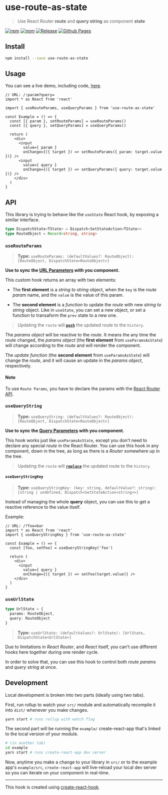 # use-route-as-state

> Use React Router **route** and **query string** as component **state**

[![npm](https://img.shields.io/npm/v/use-route-as-state?logo=npm&label=version)](https://www.npmjs.com/package/use-route-as-state)
[![npm](https://img.shields.io/npm/dw/use-route-as-state?label=npm)](https://www.npmjs.com/package/use-route-as-state)
[![Release](https://github.com/baruchiro/use-route-as-state/workflows/Release/badge.svg)](https://github.com/baruchiro/use-route-as-state/actions?query=workflow%3ARelease)
[![Github Pages](https://github.com/baruchiro/use-route-as-state/workflows/Github%20Pages/badge.svg)](https://baruchiro.github.io/use-route-as-state/)

## Install

```bash
npm install --save use-route-as-state
```

## Usage

You can see a live demo, including code, [here](https://baruchiro.github.io/use-route-as-state/).

```tsx
// URL: /:param?query=
import * as React from 'react'

import { useRouteParams, useQueryParams } from 'use-route-as-state'

const Example = () => {
  const [{ param }, setRouteParams] = useRouteParams()
  const [{ query }, setQueryParams] = useQueryParams()

  return (
    <div>
      <input
        value={ param }
        onChange={({ target }) => setRouteParams({ param: target.value })} />
      <input
        value={ query }
        onChange={({ target }) => setQueryParams({ query: target.value })} />
    </div>
  )
}
```

## API

This library is trying to behave like the `useState` React hook, by exposing a similar interface.

```typescript
type DispatchState<TState> = Dispatch<SetStateAction<TState>>
type RouteObject = Record<string, string>
```

### `useRouteParams`

> **Type:** `useRouteParams: (defaultValues?: RouteObject): [RouteObject, DispatchState<RouteObject>]`

**Use to sync the [URL Parameters](https://reactrouter.com/web/example/url-params) with you component.**

This custom hook returns an array with two elements:

- The **first element** is a *string to string* object, when the `key` is the *route param* name, and the `value` is the value of this param.

- The **second element** is a *function* to update the *route* with new *string to string* object. Like in `useState`, you can set a new object, or set a function to transaform the `prev` state to a new one.

> Updating the `route` will [**`push`**](https://reactrouter.com/web/api/history) the updated route to the `history`.

The *params object* will be reactive to the *route*. It means the any time the *route* changed, the *params object* (the **first element** from `useParamsAsState`) will change according to the *route* and will render the component.

The *update function* (the **second element** from `useParamsAsState`) will change the *route*, and it will cause an update in the *params object*, respectively.

#### Note

To use `Route Params`, you have to declare the params with the [React Router API](https://reactrouter.com/web/example/url-params).

### `useQueryString`

> **Type:** `useQueryString: (defaultValues?: RouteObject): [RouteObject, DispatchState<RouteObject>]`

**Use to sync the [Query Parameters](https://reactrouter.com/web/example/query-parameters) with you component.**

This hook works just like `useParamsAsState`, except you don't need to declare any special *route* in the React Router. You can use this hook in any component, down in the tree, as long as there is a *Router* somewhere up in the tree.

> Updating the `route` will [**`replace`**](https://reactrouter.com/web/api/history) the updated route to the `history`.

#### `useQueryStringKey`

> **Type:** `useQueryStringKey: (key: string, defaultValue?: string): [string | undefined, Dispatch<SetStateAction<string>>]`

Instead of managing the whole **query** object, you can use this to get a reactive reference to the value itself.

Example:

```tsx
// URL: /?foo=bar
import * as React from 'react'
import { useQueryStringKey } from 'use-route-as-state'

const Example = () => {
  const [foo, setFoo] = useQueryStringKey('foo')

  return (
    <div>
      <input
        value={ query }
        onChange={({ target }) => setFoo(target.value)} />
    </div>
  )
}
```

### `useUrlState`

```typescript
type UrlState = {
  params: RouteObject,
  query: RouteObject
}
```

> **Type:** `useUrlState: (defaultValues?: UrlState): [UrlState, DispatchState<UrlState>]`

Due to limitations in *React Router*, and *React* itself, you can't use different hooks here together during one render cycle.

In order to solve that, you can use this hook to control both *route params* and *query string* at once.

## Development

Local development is broken into two parts (ideally using two tabs).

First, run rollup to watch your `src/` module and automatically recompile it into `dist/` whenever you make changes.

```bash
yarn start # runs rollup with watch flag
```

The second part will be running the `example/` create-react-app that's linked to the local version of your module.

```bash
# (in another tab)
cd example
yarn start # runs create-react-app dev server
```

Now, anytime you make a change to your library in `src/` or to the example app's `example/src`, `create-react-app` will live-reload your local dev server so you can iterate on your component in real-time.

---

This hook is created using [create-react-hook](https://github.com/hermanya/create-react-hook).
